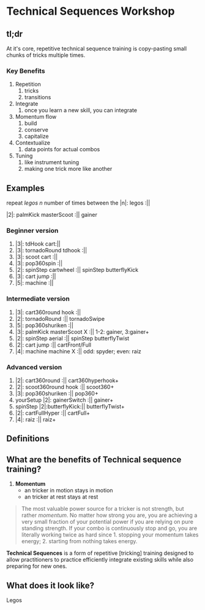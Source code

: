 # Technical Sequences Workshop

## tl;dr

At it's core, repetitive technical sequence training is copy-pasting small chunks of tricks multiple times.

### Key Benefits

1. Repetition
   1. tricks
   2. transitions
2. Integrate
   1. once you learn a new skill, you can integrate
3. Momentum flow
   1. build
   2. conserve
   3. capitalize
4. Contextualize
   1. data points for actual combos
5. Tuning
   1. like instrument tuning
   2. making one trick more like another

## Examples

repeat _legos_ _n_ number of times between the |n|: legos :||

|2|: palmKick masterScoot :|| gainer

### Beginner version

1. |3|: tdHook cart:||
1. |3|: tornadoRound tdhook :||
1. |3|: scoot cart :||
1. |3|: pop360spin :||
1. |2|: spinStep cartwheel :|| spinStep butterflyKick
1. |3|: cart jump :||
1. |5|: machine :||

### Intermediate version

1. |3|: cart360round hook :||
1. |2|: tornadoRound :|| tornadoSwipe
1. |5|: pop360shuriken :||
1. |3|: palmKick masterScoot X :|| 1-2: gainer, 3:gainer+
1. |2|: spinStep aerial :|| spinStep butterflyTwist
1. |2|: cart jump :|| cartFront/Full
1. |4|: machine machine X :|| odd: spyder; even: raiz

### Advanced version

1. |2|: cart360round :|| cart360hyperhook+
1. |2|: scoot360round hook :|| scoot360+
1. |3|: pop360shuriken :|| pop360+
1. yourSetup |2|: gainerSwitch :|| gainer+
1. spinStep |2|:butterflyKick:|| butterflyTwist+
1. |2|: cartFullHyper :|| cartFull+
1. |4|: raiz :|| raiz+

## Definitions

## What are the benefits of Technical sequence training?

1. **Momentum**
   - an tricker in motion stays in motion
   - an tricker at rest stays at rest

> The most valuable power source for a tricker is not strength, but rather _momentum_. No matter how strong you are, you are achieving a very small fraction of your potential power if you are relying on pure standing strength. If your combo is continuously stop and go, you are literally working twice as hard since 1. stopping your momentum takes energy; 2. starting from nothing takes energy.

**Technical Sequences** is a form of repetitive [tricking] training designed to allow practitioners to practice efficiently integrate existing skills while also preparing for new ones.

## What does it look like?

Legos
